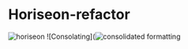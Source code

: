 # Horiseon-refactor
![horiseon](https://user-images.githubusercontent.com/110440453/185319905-a66a52b1-d017-4c17-aaa7-4bd68a64252e.PNG)
![Consolating](![consolidated formatting](https://user-images.githubusercontent.com/110440453/185341974-66b319d9-01e0-41c7-b590-1309e538fb35.PNG)
